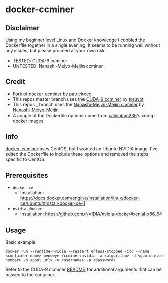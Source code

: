 # docker-ccminer

## Disclaimer
Using my beginner level Linux and Docker knowledge I cobbled the Dockerfile together in a single evening. It seems to be running well without any issues, but please proceed at your own risk.

- TESTED: CUDA-9 ccminer
- UNTESTED: Nanashi-Meiyo-Meijin ccminer

## Credit
- Fork of [docker-ccminer](https://github.com/patrickceg/docker-ccminer) by [patrickceg](https://github.com/patrickceg)
- This repos master branch uses the [CUDA-9 ccminer](https://github.com/tpruvot/ccminer/tree/cuda-9) by [tpruvot](https://github.com/tpruvot)
- This repos _ branch uses the [Nanashi-Meiyo-Meijin ccminer](https://github.com/Nanashi-Meiyo-Meijin/ccminer) by [Nanashi-Meiyo-Meijin](https://github.com/Nanashi-Meiyo-Meijin)
- A couple of the Dockerfile options come from [calvintam236](https://github.com/calvintam236)'s xmrig-docker images

## Info
[docker-ccminer](https://github.com/patrickceg/docker-ccminer) uses CentOS, but I wanted an Ubuntu NVIDIA image. I've edited the Dockerfile to include these options and removed the steps specific to CentOS.

## Prerequisites
- `docker-ce`
  - Installation: https://docs.docker.com/engine/installation/linux/docker-ce/ubuntu/#install-docker-ce-1
- `nvidia-docker`
  - Installation: https://github.com/NVIDIA/nvidia-docker#xenial-x86_64
  
 ## Usage
Basic example
```
docker run --runtime=nvidia --restart unless-stopped -itd --name <container name> bendwyer/ccminer:nvidia -a <algorithm> -d <gpu device number> -o <pool url> -u <username> -p <password>
```

Refer to the CUDA-9 ccminer [README](https://github.com/tpruvot/ccminer/blob/cuda-9/README.txt) for additional arguments that can be passed to the container.

